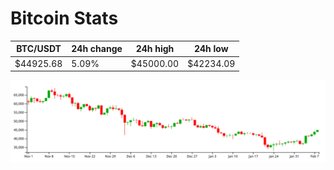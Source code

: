 # Bitcoin Stats

BTC/USDT|24h change|24h high|24h low|
|---|---|---|---|
|$44925.68|5.09%|$45000.00|$42234.09|

<img src="./chart.svg">
